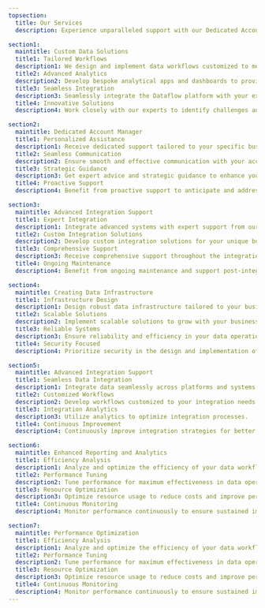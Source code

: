 ```yaml
---
topsection:
  title: Our Services
  description: Experience unparalleled support with our Dedicated Account Manager, ensuring personalized assistance and seamless communication. Tailor your data needs with our Custom Data Solutions, designed to fit your unique requirements. Enhance efficiency with our Performance Optimization services, maximizing the effectiveness of your data operations.

section1:
  maintitle: Custom Data Solutions
  title1: Tailored Workflows
  description1: We design and implement data workflows customized to meet your specific business requirements.
  title2: Advanced Analytics
  description2: Develop bespoke analytical apps and dashboards to provide insights unique to your business.
  title3: Seamless Integration
  description3: Seamlessly integrate the Dataflow platform with your existing systems and databases for a cohesive data management environment.
  title4: Innovative Solutions
  description4: Work closely with our experts to identify challenges and create innovative solutions tailored to your organization.

section2:
  maintitle: Dedicated Account Manager
  title1: Personalized Assistance
  description1: Receive dedicated support tailored to your specific business needs.
  title2: Seamless Communication
  description2: Ensure smooth and effective communication with your account manager.
  title3: Strategic Guidance
  description3: Get expert advice and strategic guidance to enhance your data operations.
  title4: Proactive Support
  description4: Benefit from proactive support to anticipate and address potential issues.

section3:
  maintitle: Advanced Integration Support
  title1: Expert Integration
  description1: Integrate advanced systems with expert support from our team.
  title2: Custom Integration Solutions
  description2: Develop custom integration solutions for your unique business needs.
  title3: Comprehensive Support
  description3: Receive comprehensive support throughout the integration process.
  title4: Ongoing Maintenance
  description4: Benefit from ongoing maintenance and support post-integration.

section4:
  maintitle: Creating Data Infrastructure
  title1: Infrastructure Design
  description1: Design robust data infrastructure tailored to your business needs.
  title2: Scalable Solutions
  description2: Implement scalable solutions to grow with your business.
  title3: Reliable Systems
  description3: Ensure reliability and efficiency in your data operations.
  title4: Security Focused
  description4: Prioritize security in the design and implementation of data infrastructure.

section5:
  maintitle: Advanced Integration Support
  title1: Seamless Data Integration
  description1: Integrate data seamlessly across platforms and systems.
  title2: Customized Workflows
  description2: Develop workflows customized to your integration needs.
  title3: Integration Analytics
  description3: Utilize analytics to optimize integration processes.
  title4: Continuous Improvement
  description4: Continuously improve integration strategies for better performance.

section6:
  maintitle: Enhanced Reporting and Analytics
  title1: Efficiency Analysis
  description1: Analyze and optimize the efficiency of your data workflows.
  title2: Performance Tuning
  description2: Tune performance for maximum effectiveness in data operations.
  title3: Resource Optimization
  description3: Optimize resource usage to reduce costs and improve performance.
  title4: Continuous Monitoring
  description4: Monitor performance continuously to ensure sustained improvements.

section7:
  maintitle: Performance Optimization
  title1: Efficiency Analysis
  description1: Analyze and optimize the efficiency of your data workflows.
  title2: Performance Tuning
  description2: Tune performance for maximum effectiveness in data operations.
  title3: Resource Optimization
  description3: Optimize resource usage to reduce costs and improve performance.
  title4: Continuous Monitoring
  description4: Monitor performance continuously to ensure sustained improvements.
---
```

